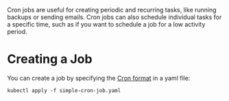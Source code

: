 Cron jobs are useful for creating periodic and recurring tasks, like running backups or sending emails. Cron jobs can also schedule individual tasks for a specific time, such as if you want to schedule a job for a low activity period.

# Creating a Job

You can create a job by specifying the [Cron format](https://en.wikipedia.org/wiki/Cron) in a yaml file:

```
kubectl apply -f simple-cron-job.yaml
```
